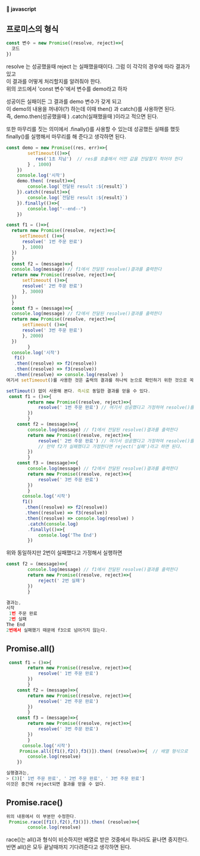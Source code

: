 #### :peach: javascript


## 프로미스의 형식
```js
const 변수 = new Promise((resolve, reject)=>{
  코드
})
```
resolve 는 성공했을때
reject 는 실패했을때이다. 그럼 이 각각의 경우에 따라 결과가 있고    
이 결과를 어떻게 처리할지를 알려줘야 한다.    
위의 코드에서 'const 변수'에서 변수를 demo라고 하자    
  
성공이든 실패이든 그 결과를 demo 변수가 갖게 되고   
이 demo의 내용을 꺼내야(?) 하는데 이때 then() 과 catch()를 사용하면 된다.   
즉, demo.then(성공했을때 ) .catch(실패했을때 )이라고 적으면 된다.    

또한 마무리를 짓는 의미에서 .finally()를 사용할 수 있는데 성공했든 실패를 했듯
finally()를 실행해서 마무리를 해 준다고 생각하면 된다.   

```js
const demo = new Promise((res, err)=>{
        setTimeout(()=>{
           res('1초 지남')  // res를 호출해서 어떤 값을 전달할지 적어야 한다
        } , 1000)
    })
    console.log('시작')
    demo.then( (result)=>{
        console.log(`전달된 result :${result}`)
    }).catch((result)=>{
        console.log(`전달된 result :${result}`)
    }).finally(()=>{
        console.log("--end--")
    })
```


```js
const f1 = ()=>{
  return new Promise((resolve, reject)=>{
     setTimeout( ()=>{
      resolve(' 1번 주문 완료')
      }, 1000)
  })
  }
  const f2 = (message)=>{
  console.log(message) // f1에서 전달된 resolve()결과를 출력한다
  return new Promise((resolve, reject)=>{
      setTimeout( ()=>{
      resolve(' 2번 주문 완료')
      }, 3000)
  })
  }
  const f3 = (message)=>{
  console.log(message) // f2에서 전달된 resolve()결과를 출력한다
  return new Promise((resolve, reject)=>{
      setTimeout( ()=>{
      resolve(' 3번 주문 완료')
      }, 2000)
  })
        }
  console.log('시작')
   f1()
   .then((resolve) => f2(resolve))
   .then((resolve) => f3(resolve))
   .then((resolve) => console.log(resolve) )
여기서 setTimeout()를 사용한 것은 출력의 결과를 하나씩 눈으로 확인하기 위한 것으로 꼭 필요한 것은 아니다 
```

```js
setTimout() 없이 사용해 본다. 즉시로 동일한 결과를 얻을 수 있다.   
 const f1 = ()=>{
        return new Promise((resolve, reject)=>{
            resolve(' 1번 주문 완료') // 여기서 성공했다고 가정하여 resolve()를 호출
        })
        }
    const f2 = (message)=>{
        console.log(message) // f1에서 전달된 resolve()결과를 출력한다
        return new Promise((resolve, reject)=>{ 
            resolve(' 2번 주문 완료') // 여기서 성공했다고 가정하여 resolve()를 호출
            // 만약 f2가 실패했다고 가정한다면 reject('실패')라고 하면 된다.  
        })
        }
    const f3 = (message)=>{
        console.log(message) // f2에서 전달된 resolve()결과를 출력한다
        return new Promise((resolve, reject)=>{
            resolve(' 3번 주문 완료')
        })
        }
      console.log('시작')
      f1()
       .then((resolve) => f2(resolve))
       .then((resolve) => f3(resolve))
       .then((resolve) => console.log(resolve) )
        .catch(console.log)
        .finally(()=>{
            console.log('The End')
        })

```
위와 동일하지만 2번이 실패했다고 가정해서 실행하면   
```js
const f2 = (message)=>{
        console.log(message) // f1에서 전달된 resolve()결과를 출력한다
        return new Promise((resolve, reject)=>{ 
            reject(' 2번 실패')
        })
        }

결과는,
시작
 1번 주문 완료
 2번 실패
The End
2번에서 실패했기 때문에 f3으로 넘어가지 않는다.
```

## Promise.all()  

```js
 const f1 = ()=>{
        return new Promise((resolve, reject)=>{
            resolve(' 1번 주문 완료')
        })
        }
    const f2 = (message)=>{
        return new Promise((resolve, reject)=>{ 
            resolve(' 2번 주문 완료')
        })
        }
    const f3 = (message)=>{
        return new Promise((resolve, reject)=>{
            resolve(' 3번 주문 완료')
        })
        }
      console.log('시작')
     Promise.all([f1(),f2(),f3()]).then( (resolve)=>{  // 배열 형식으로 
        console.log(resolve)
    })

실행결과는,
> (3)[' 1번 주문 완료', ' 2번 주문 완료', ' 3번 주문 완료']
이것은 중간에 reject되면 결과를 얻을 수 없다.

```

## Promise.race()

```js
위의 내용에서 이 부분만 수정한다.
 Promise.race([f1(),f2(),f3()]).then( (resolve)=>{
        console.log(resolve)
```
race()는 all()과 형식이 비슷하지만 배열로 받은 것중에서 하나라도 끝나면 중지한다. 반면 all()은 모두 끝날때까지 기다려준다고 생각하면 된다.  




